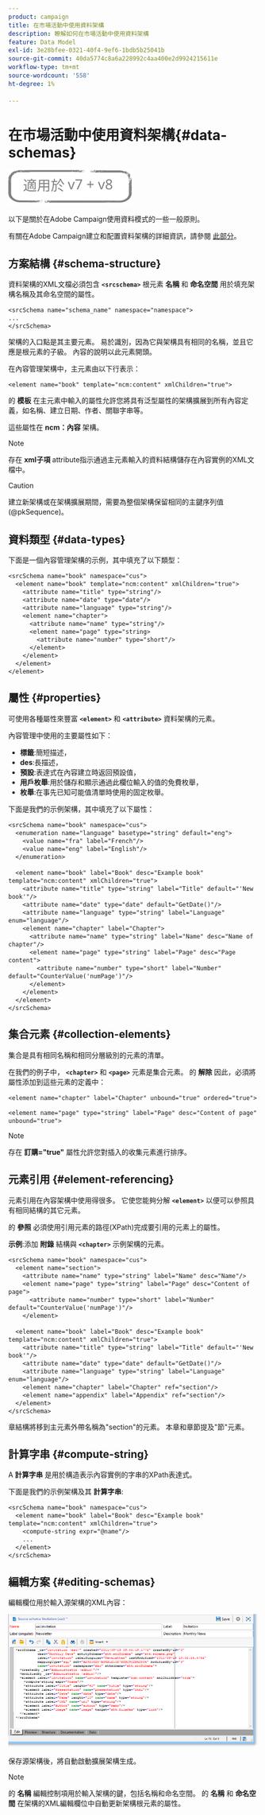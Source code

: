 ```yaml
---
product: campaign
title: 在市場活動中使用資料架構
description: 瞭解如何在市場活動中使用資料架構
feature: Data Model
exl-id: 3e28bfee-0321-40f4-9ef6-1bdb5b25041b
source-git-commit: 40da5774c8a6a228992c4aa400e2d9924215611e
workflow-type: tm+mt
source-wordcount: '558'
ht-degree: 1%

---
```


# 在市場活動中使用資料架構{#data-schemas}

![](../../assets/common.svg)

以下是關於在Adobe Campaign使用資料模式的一些一般原則。

有關在Adobe Campaign建立和配置資料架構的詳細資訊，請參閱 [此部分](../../configuration/using/about-schema-edition.md)。

## 方案結構 {#schema-structure}

資料架構的XML文檔必須包含 **`<srcschema>`** 根元素 **名稱** 和 **命名空間** 用於填充架構名稱及其命名空間的屬性。

```
<srcSchema name="schema_name" namespace="namespace">
...
</srcSchema>
```

架構的入口點是其主要元素。 易於識別，因為它與架構具有相同的名稱，並且它應是根元素的子級。 內容的說明以此元素開頭。

在內容管理架構中，主元素由以下行表示：

```
<element name="book" template="ncm:content" xmlChildren="true">
```

的 **模板** 在主元素中輸入的屬性允許您將具有泛型屬性的架構擴展到所有內容定義，如名稱、建立日期、作者、關聯字串等。

這些屬性在 **ncm：內容** 架構。

>[!NOTE]
>
>存在 **xml子項** attribute指示通過主元素輸入的資料結構儲存在內容實例的XML文檔中。

>[!CAUTION]
>
>建立新架構或在架構擴展期間，需要為整個架構保留相同的主鍵序列值(@pkSequence)。

## 資料類型 {#data-types}

下面是一個內容管理架構的示例，其中填充了以下類型：

```
<srcSchema name="book" namespace="cus">
  <element name="book" template="ncm:content" xmlChildren="true">
    <attribute name="title" type="string"/>
    <attribute name="date" type="date"/>
    <attribute name="language" type="string"/>
    <element name="chapter">
      <attribute name="name" type="string"/>
      <element name="page" type="string>
        <attribute name="number" type="short"/>
      </element>
    </element>
  </element>
</element>
```

## 屬性 {#properties}

可使用各種屬性來豐富 **`<element>`** 和 **`<attribute>`** 資料架構的元素。

內容管理中使用的主要屬性如下：

* **標籤**:簡短描述，
* **des**:長描述，
* **預設**:表達式在內容建立時返回預設值，
* **用戶枚舉**:用於儲存和顯示通過此欄位輸入的值的免費枚舉，
* **枚舉**:在事先已知可能值清單時使用的固定枚舉。

下面是我們的示例架構，其中填充了以下屬性：

```
<srcSchema name="book" namespace="cus">
  <enumeration name="language" basetype="string" default="eng">    
    <value name="fra" label="French"/>    
    <value name="eng" label="English"/>   
  </enumeration>

  <element name="book" label="Book" desc="Example book" template="ncm:content" xmlChildren="true">
    <attribute name="title" type="string" label="Title" default="'New book'"/>
    <attribute name="date" type="date" default="GetDate()"/>
    <attribute name="language" type="string" label="Language" enum="language"/>
    <element name="chapter" label="Chapter">
      <attribute name="name" type="string" label="Name" desc="Name of chapter"/>
      <element name="page" type="string" label="Page" desc="Page content">
        <attribute name="number" type="short" label="Number" default="CounterValue('numPage')"/>
      </element>
    </element>
  </element>
</srcSchema>
```

## 集合元素 {#collection-elements}

集合是具有相同名稱和相同分層級別的元素的清單。

在我們的例子中， **`<chapter>`** 和 **`<page>`** 元素是集合元素。 的 **解除** 因此，必須將屬性添加到這些元素的定義中：

```
<element name="chapter" label="Chapter" unbound="true" ordered="true">
```

```
<element name="page" type="string" label="Page" desc="Content of page" unbound="true">
```

>[!NOTE]
>
>存在 **訂購=&quot;true&quot;** 屬性允許您對插入的收集元素進行排序。

## 元素引用 {#element-referencing}

元素引用在內容架構中使用得很多。 它使您能夠分解 **`<element>`** 以便可以參照具有相同結構的其它元素。

的 **參照** 必須使用引用元素的路徑(XPath)完成要引用的元素上的屬性。

**示例**:添加 **附錄** 結構與 **`<chapter>`** 示例架構的元素。

```
<srcSchema name="book" namespace="cus">
  <element name="section">
    <attribute name="name" type="string" label="Name" desc="Name"/>
    <element name="page" type="string" label="Page" desc="Content of page">
      <attribute name="number" type="short" label="Number" default="CounterValue('numPage')"/>
    </element>

  <element name="book" label="Book" desc="Example book" template="ncm:content" xmlChildren="true">
    <attribute name="title" type="string" label="Title" default="'New book'"/>
    <attribute name="date" type="date" default="GetDate()"/>
    <attribute name="language" type="string" label="Language" enum="language"/>
    <element name="chapter" label="Chapter" ref="section"/>
    <element name="appendix" label="Appendix" ref="section"/>
  </element>
</srcSchema>
```

章結構將移到主元素外帶名稱為&quot;section&quot;的元素。 本章和章節提及&quot;節&quot;元素。

## 計算字串 {#compute-string}

A **計算字串** 是用於構造表示內容實例的字串的XPath表達式。

下面是我們的示例架構及其 **計算字串**:

```
<srcSchema name="book" namespace="cus">
  <element name="book" label="Book" desc="Example book" template="ncm:content" xmlChildren="true">
    <compute-string expr="@name"/>
    ...
  </element>
</srcSchema>
```

## 編輯方案 {#editing-schemas}

編輯欄位用於輸入源架構的XML內容：

![](assets/d_ncs_integration_schema_edition.png)

保存源架構後，將自動啟動擴展架構生成。

>[!NOTE]
>
>的 **名稱** 編輯控制項用於輸入架構的鍵，包括名稱和命名空間。 的 **名稱** 和 **命名空間** 在架構的XML編輯欄位中自動更新架構根元素的屬性。
